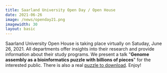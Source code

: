 ```yaml
---
title: Saarland University Open Day / Open House
date: 2021-06-26
image: /news/openday21.png
imagewidth: 30
layout: basic
---
```


Saarland University Open House is taking place virtually on Satuday, June 26, 2021.
All departments offer insights into their research and provide information about their study programs.
We present a talk "**Genome assembly as a bioinformatics puzzle with billions of pieces**" for the interested public. There is also a real [puzzle to download](/talks/puzzle.pdf). Enjoy!
